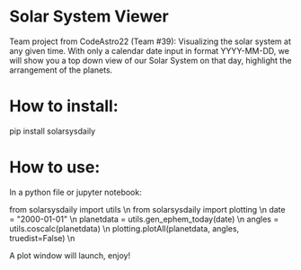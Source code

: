 # Solar System Viewer
Team project from CodeAstro22 (Team #39): Visualizing the solar system at any given time.
With only a calendar date input in format YYYY-MM-DD, we will show you a top down view of our Solar System on that day, highlight the arrangement of the planets.

# How to install:
pip install solarsysdaily

# How to use:
In a python file or jupyter notebook:

from solarsysdaily import utils \n
from solarsysdaily import plotting \n
date = "2000-01-01" \n
planetdata = utils.gen_ephem_today(date) \n
angles = utils.coscalc(planetdata) \n
plotting.plotAll(planetdata, angles, truedist=False) \n

A plot window will launch, enjoy!
